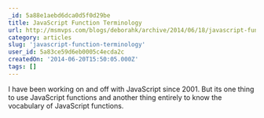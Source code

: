 ```yaml
---
_id: 5a88e1aebd6dca0d5f0d29be
title: JavaScript Function Terminology
url: http://msmvps.com/blogs/deborahk/archive/2014/06/18/javascript-function-terminology.aspx
category: articles
slug: 'javascript-function-terminology'
user_id: 5a83ce59d6eb0005c4ecda2c
createdOn: '2014-06-20T15:50:05.000Z'
tags: []
---
```


I have been working on and off with JavaScript since 2001. But its one thing to use JavaScript functions and another thing entirely to know the vocabulary of JavaScript functions.

